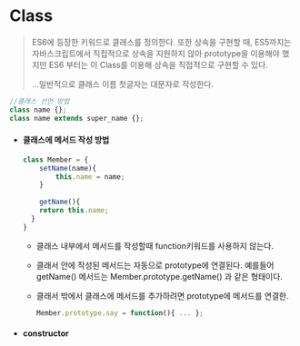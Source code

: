 # Class

> ES6에 등장한 키워드로 클래스를 정의한다.  또한 상속을 구현할 때, ES5까지는 자바스크립트에서 직접적으로 상속을 지원하지 않아 prototype을 이용해야 했지만 ES6 부터는 이 Class를 이용해 상속을 직접적으로 구현할 수 있다. 
>
> ...일반적으로 클래스 이름 첫글자는 대문자로 작성한다.

```javascript
//클래스 선언 방법
class name {};
class name extends super_name {};
```



- #### 클래스에 메서드 작성 방법

  ```javascript
  class Member = {
      setName(name){
          this.name = name;
      }
      
      getName(){
      return this.name;
  	}
  }
  ```

  - 클래스 내부에서 메서드를 작성할때 function키워드를 사용하지 않는다.

  - 클래서 안에 작성된 메서드는 자동으로 prototype에 연결된다. 예를들어 getName() 메서드는 Member.prototype.getName() 과 같은 형태이다.

  - 클래서 밖에서 클래스에 메서드를 추가하려면 prototype에 메서드를 연결한.

    ```javascript
    Member.prototype.say = function(){ ... };
    ```

- #### constructor


